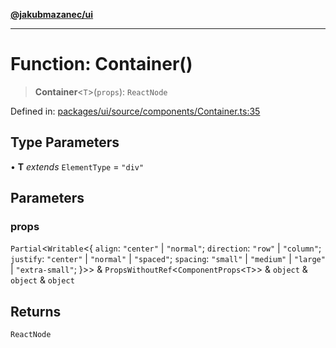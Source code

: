 [**@jakubmazanec/ui**](../README.md)

---

# Function: Container()

> **Container**\<`T`\>(`props`): `ReactNode`

Defined in:
[packages/ui/source/components/Container.ts:35](https://github.com/jakubmazanec/tools/blob/66e975ab265618dba82f8e4c56654145b7ba4db7/packages/ui/source/components/Container.ts#L35)

## Type Parameters

• **T** _extends_ `ElementType` = `"div"`

## Parameters

### props

`Partial`\<`Writable`\<\{ `align`: `"center"` \| `"normal"`; `direction`: `"row"` \| `"column"`;
`justify`: `"center"` \| `"normal"` \| `"spaced"`; `spacing`: `"small"` \| `"medium"` \| `"large"`
\| `"extra-small"`; \}\>\> & `PropsWithoutRef`\<`ComponentProps`\<`T`\>\> & `object` & `object` &
`object`

## Returns

`ReactNode`
